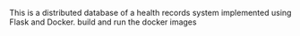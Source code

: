 This is a distributed database of a health records system implemented using Flask and Docker. build and run the docker images
